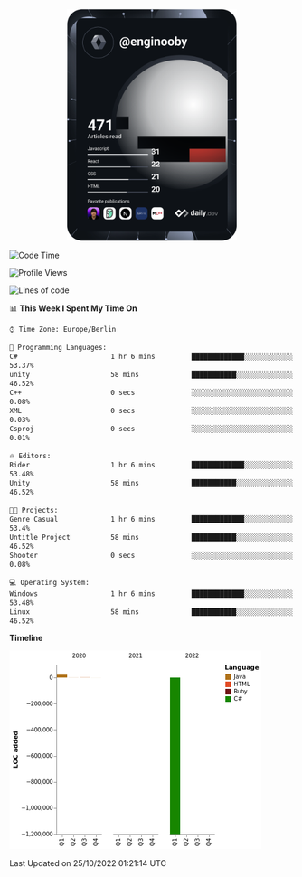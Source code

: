 <p align="center">
<a href="https://app.daily.dev/enginooby"><img src="devcard.svg" width="300" alt="enginooby's Dev Card"/></a>
</p>

<!--START_SECTION:waka-->
![Code Time](http://img.shields.io/badge/Code%20Time-109%20hrs%2056%20mins-blue)

![Profile Views](http://img.shields.io/badge/Profile%20Views-0-blue)

![Lines of code](https://img.shields.io/badge/From%20Hello%20World%20I%27ve%20Written--1%20Million%20lines%20of%20code-blue)

📊 **This Week I Spent My Time On** 

```text
⌚︎ Time Zone: Europe/Berlin

💬 Programming Languages: 
C#                       1 hr 6 mins         █████████████░░░░░░░░░░░░   53.37% 
unity                    58 mins             ███████████░░░░░░░░░░░░░░   46.52% 
C++                      0 secs              ░░░░░░░░░░░░░░░░░░░░░░░░░   0.08% 
XML                      0 secs              ░░░░░░░░░░░░░░░░░░░░░░░░░   0.03% 
Csproj                   0 secs              ░░░░░░░░░░░░░░░░░░░░░░░░░   0.01%

🔥 Editors: 
Rider                    1 hr 6 mins         █████████████░░░░░░░░░░░░   53.48% 
Unity                    58 mins             ███████████░░░░░░░░░░░░░░   46.52%

🐱‍💻 Projects: 
Genre Casual             1 hr 6 mins         █████████████░░░░░░░░░░░░   53.4% 
Untitle Project          58 mins             ███████████░░░░░░░░░░░░░░   46.52% 
Shooter                  0 secs              ░░░░░░░░░░░░░░░░░░░░░░░░░   0.08%

💻 Operating System: 
Windows                  1 hr 6 mins         █████████████░░░░░░░░░░░░   53.48% 
Linux                    58 mins             ███████████░░░░░░░░░░░░░░   46.52%

```

**Timeline**

![Chart not found](https://raw.githubusercontent.com/enginooby/enginooby/main/charts/bar_graph.png) 


 Last Updated on 25/10/2022 01:21:14 UTC
<!--END_SECTION:waka-->
